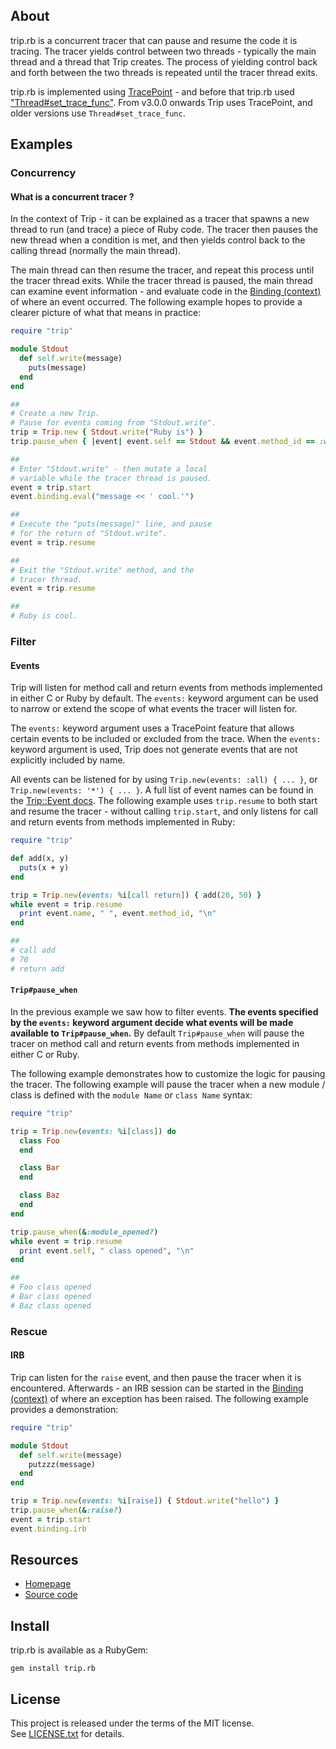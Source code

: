 ## About

trip.rb is a concurrent tracer that can pause and resume the code
it is tracing. The tracer yields control between two threads - typically
the main thread and a thread that Trip creates. The process of yielding
control back and forth between the two threads is repeated until the tracer
thread exits.

trip.rb is implemented using [TracePoint](https://docs.w3cub.com/ruby~3/tracepoint) -
and before that trip.rb used ["Thread#set_trace_func"](https://docs.w3cub.com/ruby~3/thread#method-i-set_trace_func).
From v3.0.0 onwards Trip uses TracePoint, and older versions use `Thread#set_trace_func`.

## Examples

### Concurrency

#### What is a concurrent tracer ?

In the context of Trip - it can be explained as a tracer that spawns a new thread
to run (and trace) a piece of Ruby code. The tracer then pauses the new thread
when a condition is met, and then yields control back to the calling thread
(normally the main thread).

The main thread can then resume the tracer, and repeat this process until the
tracer thread exits. While the tracer thread is paused, the main thread can examine
event information - and evaluate code in the [Binding (context)](https://rubydoc.info/stdlib/core/Binding) of where an event
occurred. The following example hopes to provide a clearer picture of what that means
in practice:

```ruby
require "trip"

module Stdout
  def self.write(message)
    puts(message)
  end
end

##
# Create a new Trip.
# Pause for events coming from "Stdout.write".
trip = Trip.new { Stdout.write("Ruby is") }
trip.pause_when { |event| event.self == Stdout && event.method_id == :write }

##
# Enter "Stdout.write" - then mutate a local
# variable while the tracer thread is paused.
event = trip.start
event.binding.eval("message << ' cool.'")

##
# Execute the "puts(message)" line, and pause
# for the return of "Stdout.write".
event = trip.resume

##
# Exit the "Stdout.write" method, and the
# tracer thread.
event = trip.resume

##
# Ruby is cool.
```

### Filter

#### Events

Trip will listen for method call and return events from methods
implemented in either C or Ruby by default. The `events:` keyword
argument can be used to narrow or extend the scope of what events the
tracer will listen for.

The `events:` keyword argument uses a TracePoint feature
that allows certain events to be included or excluded from
the trace. When the `events:` keyword argument is used, Trip
does not generate events that are not explicitly included by name.

All events can be listened for by using `Trip.new(events: :all) { ... }`,
or `Trip.new(events: '*') { ... }`. A full list of event names can be found in the
[Trip::Event docs](https://0x1eef.github.io/x/trip.rb/Trip/Event.html). The following example
uses `trip.resume` to both start and resume the tracer - without calling `trip.start`, and only listens for call and return events from methods
implemented in Ruby:

```ruby
require "trip"

def add(x, y)
  puts(x + y)
end

trip = Trip.new(events: %i[call return]) { add(20, 50) }
while event = trip.resume
  print event.name, " ", event.method_id, "\n"
end

##
# call add
# 70
# return add
```

#### `Trip#pause_when`

In the previous example we saw how to filter events.
**The events specified by the `events:` keyword argument
decide what events will be made available to `Trip#pause_when`.**
By default `Trip#pause_when` will pause the tracer on method call
and return events from methods implemented in either C or Ruby.

The following example demonstrates how to customize the logic for pausing
the tracer. The following example will pause the tracer when a new module / class
is defined with the `module Name` or `class Name` syntax:

```ruby
require "trip"

trip = Trip.new(events: %i[class]) do
  class Foo
  end

  class Bar
  end

  class Baz
  end
end

trip.pause_when(&:module_opened?)
while event = trip.resume
  print event.self, " class opened", "\n"
end

##
# Foo class opened
# Bar class opened
# Baz class opened
```

### Rescue

#### IRB

Trip can listen for the `raise` event, and then pause the tracer when
it is encountered. Afterwards - an IRB session can be started in the [Binding (context)](https://rubydoc.info/stdlib/core/Binding)
of where an exception has been raised. The following example provides a
demonstration:

```ruby
require "trip"

module Stdout
  def self.write(message)
    putzzz(message)
  end
end

trip = Trip.new(events: %i[raise]) { Stdout.write("hello") }
trip.pause_when(&:raise?)
event = trip.start
event.binding.irb
```

## Resources

* [Homepage](https://0x1eef.github.io/x/trip.rb)
* [Source code](https://github.com/0x1eef/trip.rb)

## Install

trip.rb is available as a RubyGem:

    gem install trip.rb

## <a id='license'>License</a>

This project is released under the terms of the MIT license. <br>
See [LICENSE.txt](./LICENSE.txt) for details.
